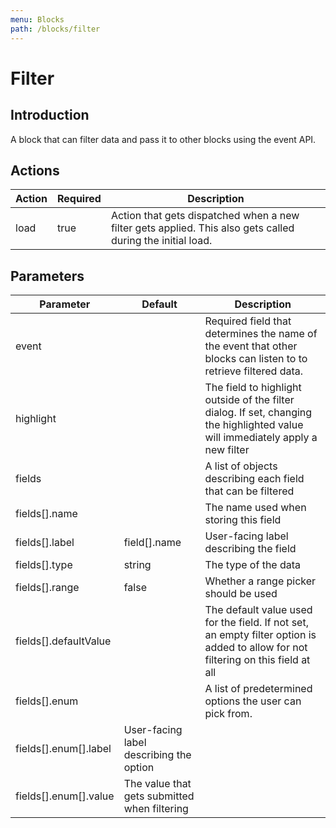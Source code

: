 ```yaml
---
menu: Blocks
path: /blocks/filter
---
```


# Filter

## Introduction

A block that can filter data and pass it to other blocks using the event API.

## Actions

| Action | Required | Description                                                                                                |
| ------ | -------- | ---------------------------------------------------------------------------------------------------------- |
| load   | true     | Action that gets dispatched when a new filter gets applied. This also gets called during the initial load. |

## Parameters

| Parameter             | Default                                      | Description                                                                                                                       |
| --------------------- | -------------------------------------------- | --------------------------------------------------------------------------------------------------------------------------------- |
| event                 |                                              | Required field that determines the name of the event that other blocks can listen to to retrieve filtered data.                   |
| highlight             |                                              | The field to highlight outside of the filter dialog. If set, changing the highlighted value will immediately apply a new filter   |
| fields                |                                              | A list of objects describing each field that can be filtered                                                                      |
| fields[].name         |                                              | The name used when storing this field                                                                                             |
| fields[].label        | field[].name                                 | User-facing label describing the field                                                                                            |
| fields[].type         | string                                       | The type of the data                                                                                                              |
| fields[].range        | false                                        | Whether a range picker should be used                                                                                             |
| fields[].defaultValue |                                              | The default value used for the field. If not set, an empty filter option is added to allow for not filtering on this field at all |
| fields[].enum         |                                              | A list of predetermined options the user can pick from.                                                                           |
| fields[].enum[].label | User-facing label describing the option      |
| fields[].enum[].value | The value that gets submitted when filtering |

